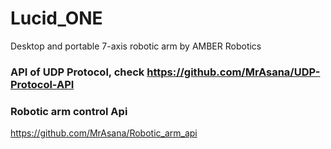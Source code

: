 # Lucid_ONE
Desktop and portable 7-axis robotic arm by AMBER Robotics

### API of UDP Protocol, check https://github.com/MrAsana/UDP-Protocol-API

### Robotic arm control Api
https://github.com/MrAsana/Robotic_arm_api